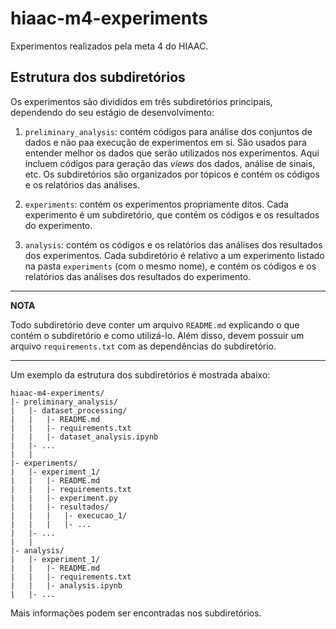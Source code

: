# hiaac-m4-experiments

Experimentos realizados pela meta 4 do HIAAC.

## Estrutura dos subdiretórios

Os experimentos são divididos em três subdiretórios principais, dependendo do seu estágio de desenvolvimento:

1. `preliminary_analysis`: contém códigos para análise dos conjuntos de dados e não paa execução de experimentos em si. São usados para entender melhor os dados que serão utilizados nos experimentos. Aqui incluem códigos para geração das *views* dos dados, análise de sinais, etc. Os subdiretórios são organizados por tópicos e contém os códigos e os relatórios das análises.

2. `experiments`: contém os experimentos propriamente ditos. Cada experimento é um subdiretório, que contém os códigos e os resultados do experimento.

3. `analysis`: contém os códigos e os relatórios das análises dos resultados dos experimentos. Cada subdiretório é relativo a um experimento listado na pasta `experiments` (com o mesmo nome), e contém os códigos e os relatórios das análises dos resultados do experimento.

---
**NOTA**

Todo subdiretório deve conter um arquivo `README.md` explicando o que contém o subdiretório e como utilizá-lo. Além disso, devem possuir um arquivo `requirements.txt` com as dependências do subdiretório.

---

Um exemplo da estrutura dos subdiretórios é mostrada abaixo:

```
hiaac-m4-experiments/
|- preliminary_analysis/
|   |- dataset_processing/
|   |   |- README.md
|   |   |- requirements.txt
|   |   |- dataset_analysis.ipynb
|   |- ...
|   |
|- experiments/
|   |- experiment_1/
|   |   |- README.md
|   |   |- requirements.txt
|   |   |- experiment.py
|   |   |- resultados/
|   |   |   |- execucao_1/
|   |   |   |- ...
|   |- ...
|   |
|- analysis/
|   |- experiment_1/
|   |   |- README.md
|   |   |- requirements.txt
|   |   |- analysis.ipynb
|   |- ...

```

Mais informações podem ser encontradas nos subdiretórios.